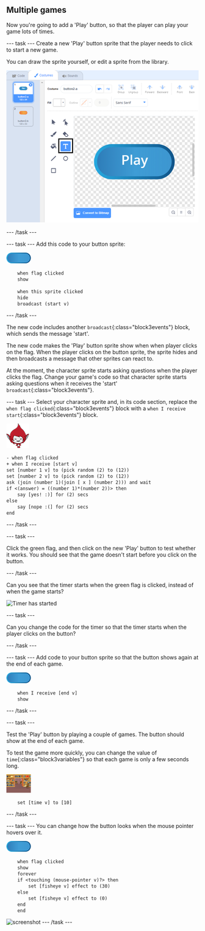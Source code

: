 ## Multiple games

Now you're going to add a 'Play' button, so that the player can play your game lots of times.

--- task ---
Create a new 'Play' button sprite that the player needs to click to start a new game.

You can draw the sprite yourself, or edit a sprite from the library.

![Picture of the play button](images/brain-play.png)

--- /task ---

--- task ---
Add this code to your button sprite:

![Button sprite](images/button-sprite.png)

```blocks3
	when flag clicked
	show

	when this sprite clicked
	hide
	broadcast (start v)
```


--- /task ---

The new code includes another `broadcast`{:class="block3events"} block, which sends the message 'start'.

The new code makes the 'Play' button sprite show when when player clicks on the flag. When the player clicks on the button sprite, the sprite hides and then broadcasts a message that other sprites can react to.

At the moment, the character sprite starts asking questions when the player clicks the flag. Change your game's code so that character sprite starts asking questions when it receives the 'start' `broadcast`{:class="block3events"}.

--- task ---
Select your character sprite and, in its code section, replace the `when flag clicked`{:class="block3events"} block with a `when I receive start`{:class="block3events"} block.

![Character sprite](images/giga-sprite.png)

```blocks3
- when flag clicked
+ when I receive [start v]
set [number 1 v] to (pick random (2) to (12))
set [number 2 v] to (pick random (2) to (12))
ask (join (number 1)(join [ x ] (number 2))) and wait
if <(answer) = ((number 1)*(number 2))> then
	say [yes! :)] for (2) secs
else
	say [nope :(] for (2) secs
end
```
--- /task ---

--- task ---

Click the green flag, and then click on the new 'Play' button to test whether it works. You should see that the game doesn't start before you click on the button.

--- /task ---

Can you see that the timer starts when the green flag is clicked, instead of when the game starts?

![Timer has started](images/brain-timer-bug.png)

--- task ---

Can you change the code for the timer so that the timer starts when the player clicks on the button?

--- /task ---

--- task ---
Add code to your button sprite so that the button shows again at the end of each game.

![Button sprite](images/button-sprite.png)

```blocks3
	when I receive [end v]
	show
```
--- /task ---

--- task ---

Test the 'Play' button by playing a couple of games. The button should show at the end of each game.

To test the game more quickly, you can change the value of `time`{:class="block3variables"} so that each game is only a few seconds long.

![Stage](images/stage-sprite.png)

```blocks3
	set [time v] to [10]
```

--- /task ---

--- task ---
You can change how the button looks when the mouse pointer hovers over it.

![Button](images/button-sprite.png)

```blocks3
	when flag clicked
	show
	forever
	if <touching (mouse-pointer v)?> then
		set [fisheye v] effect to (30)
	else
		set [fisheye v] effect to (0)
	end
	end
```

![screenshot](images/brain-fisheye.png)
--- /task ---
